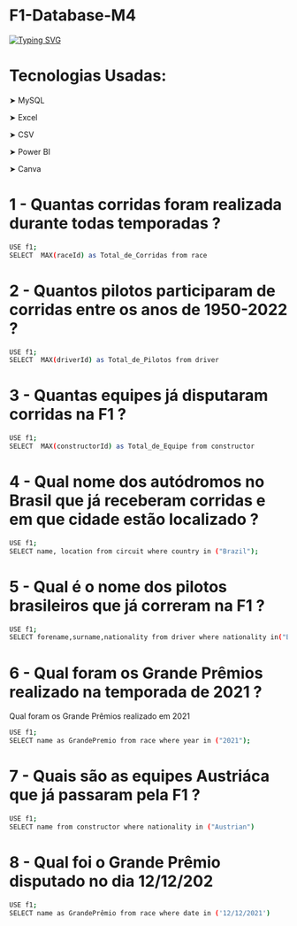 # F1-Database-M4

[![Typing SVG](https://readme-typing-svg.herokuapp.com/?color=FF0000&size=40&center=true&vCenter=true&width=1000&lines=+Banco+de+Dados+F1)](https://git.io/typing-svg)

# Tecnologias Usadas:

➤ MySQL

➤ Excel

➤ CSV 

➤ Power BI

➤ Canva

# 1 - Quantas corridas foram realizada durante todas temporadas ?
```sh
USE f1;
SELECT  MAX(raceId) as Total_de_Corridas from race
```

# 2 - Quantos pilotos participaram de corridas entre os anos de 1950-2022 ?
```sh
USE f1;
SELECT  MAX(driverId) as Total_de_Pilotos from driver
```

# 3 - Quantas equipes já disputaram corridas na F1 ?
```sh
USE f1;
SELECT  MAX(constructorId) as Total_de_Equipe from constructor
```

# 4 - Qual nome dos autódromos no Brasil que já receberam corridas e em que cidade estão localizado ?
```sh
USE f1;
SELECT name, location from circuit where country in ("Brazil");
```

# 5 - Qual é o nome dos pilotos brasileiros que já correram na F1 ?
```sh
USE f1;
SELECT forename,surname,nationality from driver where nationality in("Brazilian");
```

# 6 - Qual foram os Grande Prêmios realizado na temporada de 2021 ?
Qual foram os Grande Prêmios realizado em 2021
```sh
USE f1;
SELECT name as GrandePremio from race where year in ("2021");
```

# 7 - Quais são as equipes Austriáca que já passaram pela F1 ?
```sh
USE f1;
SELECT name from constructor where nationality in ("Austrian")
```

# 8 - Qual foi o Grande Prêmio disputado no dia 12/12/202
```sh
USE f1;
SELECT name as GrandePrêmio from race where date in ('12/12/2021')
```
